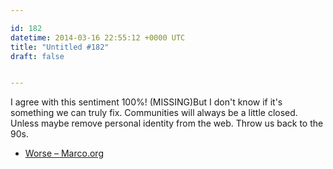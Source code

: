 ```yaml
---

id: 182
datetime: 2014-03-16 22:55:12 +0000 UTC
title: "Untitled #182"
draft: false


---
```


I agree with this sentiment 100%! (MISSING)But I don't know if it's something we can truly fix. Communities will always be a little closed. Unless maybe remove personal identity from the web. Throw us back to the 90s. 

 
 * [Worse – Marco.org](http://www.marco.org/2014/03/15/worse)


